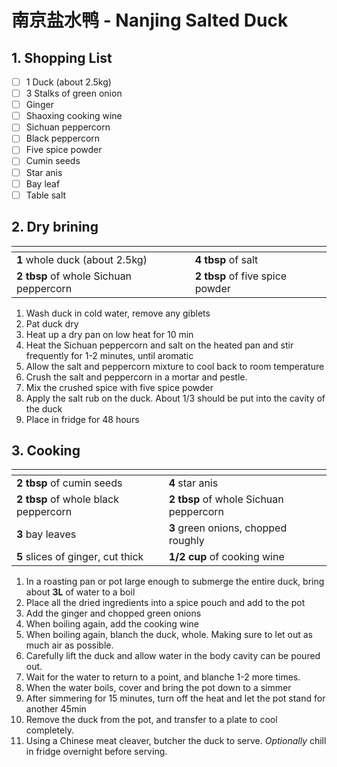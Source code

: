 # 南京盐水鸭 - Nanjing Salted Duck

## 1. Shopping List
- [ ] 1 Duck (about 2.5kg)
- [ ] 3 Stalks of green onion
- [ ] Ginger
- [ ] Shaoxing cooking wine
- [ ] Sichuan peppercorn
- [ ] Black peppercorn
- [ ] Five spice powder
- [ ] Cumin seeds
- [ ] Star anis
- [ ] Bay leaf
- [ ] Table salt

## 2. Dry brining
|<!-- -->|<!-- -->|
|---|---|
**1** whole duck (about 2.5kg)|**4 tbsp** of salt
**2 tbsp** of whole Sichuan peppercorn|**2 tbsp** of five spice powder

1. Wash duck in cold water, remove any giblets
2. Pat duck dry
3. Heat up a dry pan on low heat for 10 min
4. Heat the Sichuan peppercorn and salt on the heated pan and stir frequently for 1-2 minutes, until aromatic
5. Allow the salt and peppercorn mixture to cool back to room temperature
6. Crush the salt and peppercorn in a mortar and pestle.
7. Mix the crushed spice with five spice powder
8. Apply the salt rub on the duck. About 1/3 should be put into the cavity of the duck
9. Place in fridge for 48 hours

## 3. Cooking
|<!-- -->|<!-- -->|
|---|---|
**2 tbsp** of cumin seeds|**4** star anis
**2 tbsp** of whole black peppercorn|**2 tbsp** of whole Sichuan peppercorn
**3** bay leaves|**3** green onions, chopped roughly
**5** slices of ginger, cut thick|**1/2 cup** of cooking wine

1. In a roasting pan or pot large enough to submerge the entire duck, bring about **3L** of water to a boil
2. Place all the dried ingredients into a spice pouch and add to the pot
3. Add the ginger and chopped green onions
4. When boiling again, add the cooking wine
5. When boiling again, blanch the duck, whole. Making sure to let out as much air as possible.
6. Carefully lift the duck and allow water in the body cavity can be poured out. 
7. Wait for the water to return to a point, and blanche 1-2 more times.
8. When the water boils, cover and bring the pot down to a simmer
9. After simmering for 15 minutes, turn off the heat and let the pot stand for another 45min
10. Remove the duck from the pot, and transfer to a plate to cool completely.
11. Using a Chinese meat cleaver, butcher the duck to serve. *Optionally* chill in fridge overnight before serving.